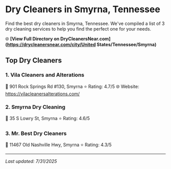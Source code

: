 # Dry Cleaners in Smyrna, Tennessee

Find the best dry cleaners in Smyrna, Tennessee. We've compiled a list of 3 dry cleaning services to help you find the perfect one for your needs.

🌐 **[View Full Directory on DryCleanersNear.com](https://drycleanersnear.com/city/United States/Tennessee/Smyrna)**

## Top Dry Cleaners

### 1. Vila Cleaners and Alterations
📍 901 Rock Springs Rd #130, Smyrna
⭐ Rating: 4.7/5
🌐 Website: https://vilacleanersalterations.com/

### 2. Smyrna Dry Cleaning
📍 35 S Lowry St, Smyrna
⭐ Rating: 4.6/5

### 3. Mr. Best Dry Cleaners
📍 11467 Old Nashville Hwy, Smyrna
⭐ Rating: 4.3/5


---

*Last updated: 7/31/2025*
